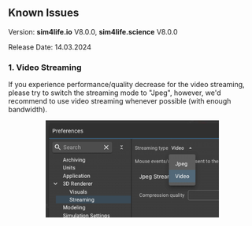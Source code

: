 ## Known Issues

Version: **sim4life.io** V8.0.0, **sim4life.science** V8.0.0

Release Date: 14.03.2024

### 1. Video Streaming

If you experience performance/quality decrease for the video streaming, please try to switch the streaming mode to "Jpeg", however, we'd recommend to use video streaming whenever possible (with enough bandwidth).

<p align="center">
  <img width="70%" src="assets/videostream.png">
</p>
